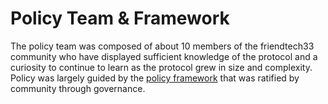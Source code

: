# Policy Team & Framework

The policy team was composed of about 10 members of the friendtech33 community who have displayed sufficient knowledge of the protocol and a curiosity to continue to learn as the protocol grew in size and complexity. Policy was largely guided by the [policy framework](https://forum.olympusdao.finance/d/622-oip-56-olympusdao-policy-framework-v2) that was ratified by community through governance.
